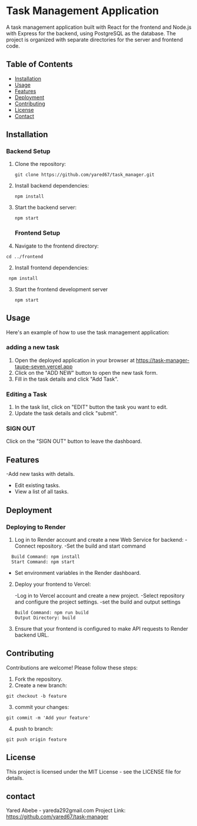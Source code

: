 # Task Management Application

A task management application built with React for the frontend and Node.js with Express for the backend, using PostgreSQL as the database. The project is organized with separate directories for the server and frontend code.

## Table of Contents
- [Installation](#installation)
- [Usage](#usage)
- [Features](#features)
- [Deployment](#deployment)
- [Contributing](#contributing)
- [License](#license)
- [Contact](#contact)
  
## Installation

### Backend Setup

1. Clone the repository:
   ```
   git clone https://github.com/yared67/task_manager.git
   ```
2. Install backend dependencies:
   ```
   npm install
   ```
3. Start the backend server:
   ```
   npm start
   ```
   ### Frontend Setup
1. Navigate to the frontend directory:
```
cd ../frontend
```
2. Install frontend dependencies:
```
 npm install
```
3. Start the frontend development server
   ```
   npm start
   ```
## Usage
Here's an example of how to use the task management application:

### adding a new task
1. Open the deployed application in your browser at https://task-manager-taupe-seven.vercel.app
2. Click on the "ADD NEW" button to open the new task form.
3. Fill in the task details and click "Add Task".
### Editing a Task
1. In the task list, click on "EDIT" button the task you want to edit.
2. Update the task details and click "submit".
###  SIGN OUT
Click on the "SIGN OUT" button to leave the dashboard.

## Features
-Add new tasks with details.
- Edit existing tasks.
- View a list of all tasks.
## Deployment
### Deploying to Render

1. Log in to Render account and create a new Web Service for backend:
   -Connect repository.
   -Set the build and start command

 ```
   Build Command: npm install
   Start Command: npm start
  ```
   - Set environment variables in the Render dashboard.
2. Deploy your frontend to Vercel:

    -Log in to Vercel account and create a new project.
    -Select repository and configure the project settings.
    -set the build and output settings
     ```
     Build Command: npm run build
     Output Directory: build
     ```
3. Ensure that your frontend is configured to make API requests to Render backend URL.
  ## Contributing
Contributions are welcome! Please follow these steps:

1. Fork the repository.
2. Create a new branch:
```
git checkout -b feature
```
3. commit your changes:
```
git commit -m 'Add your feature'
```
4. push to branch:
```
git push origin feature
```
 ## License
This project is licensed under the MIT License - see the LICENSE file for details.

## contact 
Yared Abebe - yareda292gmail.com
Project Link: https://github.com/yared67/task-manager
 




   

